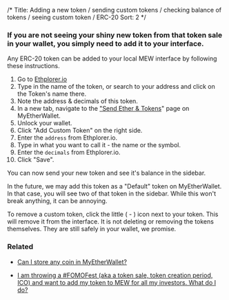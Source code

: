 /*
Title: Adding a new token / sending custom tokens / checking balance of tokens / seeing custom token / ERC-20
Sort: 2
*/

### If you are not seeing your shiny new token from that token sale in your wallet, you simply need to add it to your interface.

Any ERC-20 token can be added to your local MEW interface by following these instructions.

1.  Go to [Ethplorer.io](https://ethplorer.io/) 
2.  Type in the name of the token, or search to your address and click on the Token's name there. 
3.  Note the address & decimals of this token.
4.  In a new tab, navigate to the ["Send Ether & Tokens](https://www.myetherwallet.com/#send-transaction)" page on MyEtherWallet.
5.  Unlock your wallet.
6.  Click "Add Custom Token" on the right side.
7.  Enter the `address` from Ethplorer.io.
8.  Type in what you want to call it - the name or the symbol.
9.  Enter the `decimals` from Ethplorer.io.
10.  Click "Save".

You can now send your new token and see it's balance in the sidebar.

In the future, we may add this token as a "Default" token on MyEtherWallet. In that case, you will see two of that token in the sidebar. While this won't break anything, it can be annoying. 

To remove a custom token, click the little ( - ) icon next to your token. This will remove it from the interface. It is not deleting or removing the tokens themselves. They are still safely in your wallet, we promise.

### Related 

- [Can I store any coin in MyEtherWallet?](https://myetherwallet.groovehq.com/knowledge_base/topics/can-i-send-my-steem-slash-btc-slash-ltc-slash-nem-slash-to-myetherwallet)

- [I am throwing a #FOMOFest (aka a token sale, token creation period, ICO) and want to add my token to MEW for all my investors. What do I do?](https://myetherwallet.groovehq.com/knowledge_base/topics/i-just-created-a-new-token-can-you-add-it-to-mew)